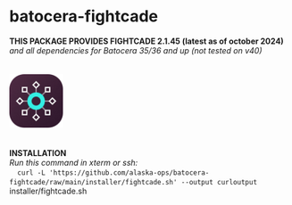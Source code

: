 # batocera-fightcade

<b>THIS PACKAGE PROVIDES FIGHTCADE 2.1.45 (latest as of october 2024) <br>
</b><i>and all dependencies for Batocera 35/36 and up (not tested on v40) </i> <br>
<br>
<br>
<img src="https://github.com/uureel/batocera-fightcade/raw/main/installer/icong.png" width=96 height=96 /><b><i></b></i><br>
<br>
<br>
<b>INSTALLATION</b> <br>
</b><i>Run this command in xterm or ssh: </font></b></i><br>
```   curl -L 'https://github.com/alaska-ops/batocera-fightcade/raw/main/installer/fightcade.sh' --output curloutput   ``` <br>
installer/fightcade.sh
<br>
<br>
<br>
